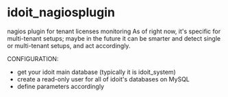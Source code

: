 # idoit_nagiosplugin
nagios plugin for tenant licenses monitoring
As of right now, it's specific for multi-tenant setups; maybe in the future it can be smarter and detect single or multi-tenant setups, and act accordingly.

CONFIGURATION:
- get your idoit main database (typically it is idoit_system)
- create a read-only user for all of idoit's databases on MySQL
- define parameters accordingly


